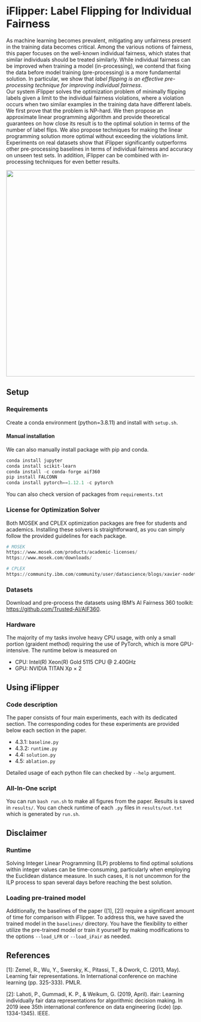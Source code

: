 # iFlipper: Label Flipping for Individual Fairness

As machine learning becomes prevalent, mitigating any unfairness present in the training data becomes critical. Among the various notions of fairness, this paper focuses on the well-known individual fairness, which states that similar individuals should be treated similarly. While individual fairness can be improved when training a model (in-processing), we contend that fixing the data before model training (pre-processing) is a more fundamental solution. In particular, we show that _label flipping is an effective pre-processing technique for improving individual fairness_.  
Our system iFlipper solves the optimization problem of minimally flipping labels given a limit to the individual fairness violations, where a violation occurs when two similar examples in the training data have different labels. We first prove that the problem is NP-hard. We then propose an approximate linear programming algorithm and provide theoretical guarantees on how close its result is to the optimal solution in terms of the number of label flips. We also propose techniques for making the linear programming solution more optimal without exceeding the violations limit. Experiments on real datasets show that iFlipper significantly outperforms other pre-processing baselines in terms of individual fairness and accuracy on unseen test sets. In addition, iFlipper can be combined with in-processing techniques for even better results.
 
<p align="center"><img src=https://user-images.githubusercontent.com/101304719/158541595-88d0ed61-9b27-4ada-9366-0a6410d403d2.png width="550"></p>

## Setup

### Requirements
Create a conda environment (python=3.8.11) and install with ```setup.sh```.

#### Manual installation
We can also manually install package with pip and conda.
```python
conda install jupyter
conda install scikit-learn
conda install -c conda-forge aif360
pip install FALCONN
conda install pytorch==1.12.1 -c pytorch 
```
You can also check version of packages from ```requirements.txt```

### License for Optimization Solver
Both MOSEK and CPLEX optimization packages are free for students and academics. Installing these solvers is straightforward, as you can simply follow the provided guidelines for each package.
```python
# MOSEK
https://www.mosek.com/products/academic-licenses/
https://www.mosek.com/downloads/

# CPLEX
https://community.ibm.com/community/user/datascience/blogs/xavier-nodet1/2020/07/09/cplex-free-for-students
```
### Datasets
<!-- You also need to manually install dataset from IBM’s AI Fairness 360 toolkit: https://github.com/Trusted-AI/AIF360. -->
Download and pre-process the datasets using IBM’s AI Fairness 360 toolkit: https://github.com/Trusted-AI/AIF360.

### Hardware
The majority of my tasks involve heavy CPU usage, with only a small portion (graident method) requiring the use of PyTorch, which is more GPU-intensive.
The runtime below is measured on
* CPU: Intel(R) Xeon(R) Gold 5115 CPU @ 2.40GHz
* GPU: NVIDIA TITAN Xp $\times$ 2

## Using iFlipper

### Code description
The paper consists of four main experiments, each with its dedicated section. The corresponding codes for these experiments are provided below each section in the paper.
* 4.3.1: ```baseline.py```
* 4.3.2: ```runtime.py```
* 4.4: ```solution.py```
* 4.5: ```ablation.py```

Detailed usage of each python file can checked by ```--help``` argument.

### All-In-One script
You can run ```bash run.sh``` to make all figures from the paper. Results is saved in ```results/```. You can check runtime of each ```.py``` files in ```results/out.txt``` which is generated by ```run.sh```.

## Disclaimer
### Runtime
Solving Integer Linear Programming (ILP) problems to find optimal solutions within integer values can be time-consuming, particularly when employing the Euclidean distance measure. In such cases, it is not uncommon for the ILP process to span several days before reaching the best solution.

### Loading pre-trained model
Additionally, the baselines of the paper ([1], [2]) require a significant amount of time for comparison with iFlipper. To address this, we have saved the trained model in the ```baselines/``` directory. You have the flexibility to either utilize the pre-trained model or train it yourself by making modifications to the options ```--load_LFR``` or ```--load_iFair``` as needed.


## References

[1]: Zemel, R., Wu, Y., Swersky, K., Pitassi, T., & Dwork, C. (2013, May). Learning fair representations. In International conference on machine learning (pp. 325-333). PMLR.

[2]: Lahoti, P., Gummadi, K. P., & Weikum, G. (2019, April). ifair: Learning individually fair data representations for algorithmic decision making. In 2019 ieee 35th international conference on data engineering (icde) (pp. 1334-1345). IEEE.
